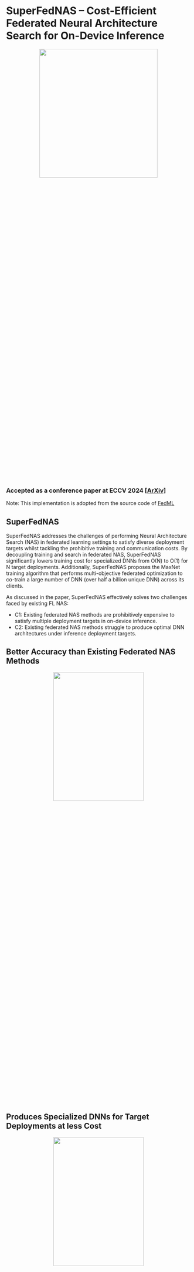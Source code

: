 # SuperFedNAS – Cost-Efficient Federated Neural Architecture Search for On-Device Inference

<p align="center">
<img src="figures/SuperFedNAS-Intro.jpg"  width="80%" height="30%"> 
</p>

### Accepted as a conference paper at ECCV 2024 [[ArXiv]](https://arxiv.org/abs/2301.10879)
Note: This implementation is adopted from the source code of [FedML](https://github.com/FedML-AI/FedML)

## SuperFedNAS
SuperFedNAS addresses the challenges of performing Neural Architecture Search (NAS) in federated learning settings to satisfy diverse deployment targets whilst tackling the prohibitive training and communication costs. By decoupling training and search in federated NAS, SuperFedNAS significantly lowers training cost for specialized DNNs from O(N) to O(1) for N target deployments. Additionally, SuperFedNAS proposes the MaxNet training algorithm that performs multi-objective federated optimization to co-train a large number of DNN (over half a billion unique DNN) across its clients. 

As discussed in the paper, SuperFedNAS effectively solves two challenges faced by existing FL NAS:
- C1: Existing federated NAS methods are prohibitively expensive to satisfy multiple deployment targets in on-device inference.
- C2: Existing federated NAS methods struggle to produce optimal DNN architectures under inference deployment targets.



## Better Accuracy than Existing Federated NAS Methods
<p align="center">
<img src="figures/SuperFedNASDatasetAblation.png"  width="70%" height="30%"> 
</p>

## Produces Specialized DNNs for Target Deployments at less Cost

<p align="center">
<img src="figures/Comp_Cost_Graph.jpg"  width="70%" height="30%"> 
</p>

## SuperFedNAS's Specialized Architectures for Different Deployment Targets
Below we present specialized DNNs found by SuperFedNAS’s search stage on different hardware/latency targets. 
SuperFedNAS finds a more accurate DNN for RTX 2080Ti GPU (91.56%) compared to the AMD CPU (85.25%).
It can be seen that SuperFedNAS’s specialized DNNs are shallow/thin for AMD CPU but wide/deep for GPU.
The following image shows the extracted specialized ResNet DNN architecture extracted by SuperFedNAS during NAS on AMD CPU with a 112ms latency target.
<p align="center">
<img src="figures/NAS_Arch_Visualization_CPU_Model.jpg"  width="40%" height="30%"> 
</p>
The following image shows the extracted specialized ResNet DNN architecture extracted by SuperFedNAS during NAS on Nvidia RTX 2080 Ti GPU with a 18.2ms latency target.
<p align="center">
<img src="figures/NAS_Arch_Visualization_GPU_Model.jpg"  width="50%" height="30%"> 
</p>

## Installation
1. Clone repository
2. Either activate conda environment using
```conda env create -f eecv_2024.yml```
or install packages using ```pip install -r requirements.txt```
3. Install image classification datasets under ```flofa/data/cifar10```, ```flofa/data/cifar100``` and ```flofa/data/cinic10```
4. Split the CIFAR10/100 datasets into train, validation and test datasets. This can be done by simply running ```python split_train_validation.py --dataset cifar10/cifar100``` in the ```data``` directory.

## Experiments
Experiments can be run on individual gpus and logged on weights and biases (https://wandb.ai/site). To disable logging to wandb, simply set environment variable ```WANDB_MODE=offline``` to offline mode. Experiments require supplying a wandb project name, entity and run name for logging purposes.

### Running Experiments on CIFAR10, CIFAR100, CINIC10 Datasets
Parameters such as learning rate, batch size, and test frequency have been specified based on experiments from the paper but can be modified as needed.

1. To run experiments, first change directory to ```fedml_experiments/standalone/flofa/```
2. To run fire a weight shared run, use the following command:
   ```
   python train.py --wandb_project_name <WANDB_PROJ_NAME> --wandb_run_name <RUN_NAME> --wandb_entity <WANDB_ENTITY> --gpu <GPU> --dataset <DATASET> --data_dir ./../../../data/<DATASET> --model ofaresnet50_32x32_10_26 --partition_method hetero --client_num_in_total <NUM_CLI> --client_num_per_round <CLI_PER_ROUND> --comm_round <TOTAL_ROUNDS> --epochs <LOCAL_EPOCHS> --batch_size 64 --client_optimizer sgd --lr <LR> --ci 0 --subnet_dist_type <SPAT_TEMP_HEURISTIC> --diverse_subnets '{"0":{"d":[0,0,0,0],"e":0.1},"1":{"d":[0,1,0,1],"e":0.14},"2":{"d":[1,1,1,1],"e":0.18},"3":{"d":[2,2,2,2],"e":0.25}}' --frequency_of_the_test 50 --weighted_avg_schedule '{"type":"<SCHEDULER_NAME>","num_steps":<ROUNDS_TILL_UNIFORM>,"init":<INIT_BETA>,"final":<FINAL_BETA>}' --partition_alpha <ALPHA> --init_seed <INIT_SEED> --efficient_test --verbose
   ```

<details>
<summary>Parameter Description</summary>
<!--All you need is a blank line-->

```
Parameters:
- WANDB_PROJ_NAME: Wandb Project Name
- RUN_NAME: Wandb Run Name
- WANDB_ENTITY: Wandb Entity
- GPU: GPU ID to run on
- DATASET: Select a dataset from [cifar10, cifar100, cinic10]
- NUM_CLI: Total number of clients participating in FL run
- CLI_PER_ROUND: Number of clients randomly sampled to participate in any given round
- TOTAL_ROUNDS: Number of communication rounds to run for
- LOCAL_EPOCHS: Number of epochs that each client should train locally before sending updates to server each communication round
- SPAT_TEMP_HEURISTIC: Spatial temporal heuristic to sample subnetworks. Select one of [static, all_random, sandwich_all_random, TS_all_random].
- SCHEDULER_NAME: Select weighted average scheduler to determine averaging heuristic. Select one of [Uniform, maxnet_linear_all_subnet, maxnet_cos_all_subnet]. 'Uniform' is a weighted average schedule with constant Beta. 'maxnet_linear_all_subnet' is a weighted average schedule that decays Beta linearly to uniform averaging. 'maxnet_cos_all_subnet' is a weighted average schedule that decays Beta using cosine decay to uniform averaging.
- INIT_BETA: Initial beta parameter part of maxnet weighted averaging
- FINAL_BETA: Final beta value to decay to as part of maxnet weighted averaging
- ALPHA: Degree of non-i.i.d. dataset partitioning using Dirichlet distribution (alpha is the hyperparameter of dirichlet distribution).
- INIT_SEED: Seed for random number generator for reproducibility
```
</details>


3. Sample command for running maxnet (FedNASOdin) on cifar10 with alpha 100. There are 20 clients with 8 clients being selected randomly every round (C=0.4) for 1500 rounds. Maxnet parameters: Initial Beta is 0.9 with cosine decay over a period of 80% (1200/1500)

```
python train.py --wandb_project_name <WANDB_PROJ_NAME> --wandb_run_name <RUN_NAME> --wandb_entity <WANDB_ENTITY> --gpu 1 --dataset cifar10 --data_dir ./../../../data/cifar10 --model ofaresnet50_32x32_10_26 --partition_method hetero --client_num_in_total 20 --client_num_per_round 8 --comm_round 1500 --epochs 5 --batch_size 64 --client_optimizer sgd --lr 0.1 --ci 0 --subnet_dist_type TS_all_random --diverse_subnets {"0":{"d":[0,0,0,0],"e":0.1},"1":{"d":[0,1,0,1],"e":0.14},"2":{"d":[1,1,1,1],"e":0.18},"3":{"d":[2,2,2,2],"e":0.25}} --frequency_of_the_test 50 --weighted_avg_schedule {"type":"maxnet_cos_all_subnet","num_steps":1200,"init":0.9,"final":0.125} --partition_alpha 100 --init_seed 0 --efficient_test --verbose
```

4. Note that we can run fedavg runs (a special case of FedNASOdin) by specifying a single subnet in diverse_subnets and selecting "static" subnet_dist_type. The following command is a sample command for running fedavg on the largest subnetwork architecture (d=[2,2,2,2], e=0.25) on cifar10 with alpha 100. There are 20 clients with 8 clients being selected randomly every round (C=0.4) for 1500 rounds.

```
python train.py --wandb_project_name <WANDB_PROJ_NAME> --wandb_run_name <RUN_NAME> --wandb_entity <WANDB_ENTITY> --gpu 0 --dataset cifar10 --data_dir ./../../../data/cifar10 --model ofaresnet50_32x32_10_26 --partition_method hetero --client_num_in_total 20 --client_num_per_round 8 --comm_round 1500 --epochs 5 --batch_size 64 --client_optimizer sgd --lr 0.1 --ci 0 --subnet_dist_type static --diverse_subnets {"0":{"d":[2,2,2,2],"e":0.25}} --frequency_of_the_test 50 --partition_alpha 100 --init_seed 0 --efficient_test --verbose
```

## Searching Trained Network
The following command can be used to run NAS on a trained weight-shared model checkpoint. Before running NAS, the checkpointed model path and latency buckets to perform NAS must be specified in ```nas/run_NAS.py``` under the variables ```CKPT_PATH``` and ```hardware_latency``` respectively.
In the ```nas``` directory, run the following command:

```
python run_NAS -t <TARGET_HARDWARE> --output <OUTPUT_PATH> --evo_population <EVO_POPULATION> --evo_generations <EVO_GENERATIONS> --evo_ratio <EVO_RATIO>
```
<details>
<summary>Parameter Description</summary>
<!--All you need is a blank line-->

```
Parameters:
- TARGET_HARDWARE: Hardware to run NAS on. Select one of ['gpu', 'cpu'].
- OUTPUT_PATH: Path to directory to output NAS results
- EVO_POPULATION: The size of population in each generation
- EVO_GENERATIONS: How many generations of population to be searched and run NAS for
- EVO_RATIO: The ratio of top performing subnetworks that are used as parents for the next generation
```
</details>

## Citation
If you find SuperFedNAS useful for your work, please cite it using:
```bibtex
@inproceedings{superfednas-eccv24,
  author = {Alind Khare and Animesh Agrawal and Aditya Annavajjala and Payman Behnam and Myungjin Lee and Hugo Latapie and Alexey Tumanov},
  title = {{S}uper{F}ed{NAS}: Cost-Efficient Federated Neural Architecture Search for On-Device Inference},  
  booktitle = {Proc. of the 18th European Conference on Computer Vision},
  series = {ECCV '24},
  month = {August},
  year = {2024},
  url = {https://arxiv.org/abs/2301.10879}
}
```
